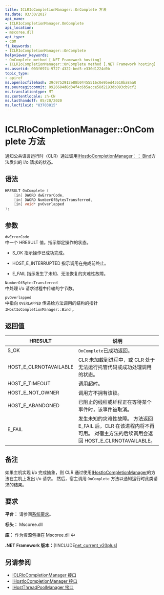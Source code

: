 ```yaml
---
title: ICLRIoCompletionManager::OnComplete 方法
ms.date: 03/30/2017
api_name:
- ICLRIoCompletionManager.OnComplete
api_location:
- mscoree.dll
api_type:
- COM
f1_keywords:
- ICLRIoCompletionManager::OnComplete
helpviewer_keywords:
- OnComplete method [.NET Framework hosting]
- ICLRIoCompletionManager::OnComplete method [.NET Framework hosting]
ms.assetid: 003f6974-9727-4322-bed5-e330d1224d0b
topic_type:
- apiref
ms.openlocfilehash: 39c9752912e88b04455516c0e9bed43610ba8aa0
ms.sourcegitcommit: 0926684d8d34f4c6b5acce58d2193db093cb9cf2
ms.translationtype: MT
ms.contentlocale: zh-CN
ms.lasthandoff: 05/20/2020
ms.locfileid: "83703815"
---
```

# <a name="iclriocompletionmanageroncomplete-method"></a>ICLRIoCompletionManager::OnComplete 方法
通知公共语言运行时（CLR）通过调用[IHostIoCompletionManager：： Bind](ihostiocompletionmanager-bind-method.md)方法发出的 i/o 请求的状态。  
  
## <a name="syntax"></a>语法  
  
```cpp  
HRESULT OnComplete (  
    [in] DWORD dwErrorCode,  
    [in] DWORD NumberOfBytesTransferred,  
    [in] void* pvOverlapped  
);  
```  
  
## <a name="parameters"></a>参数  
 `dwErrorCode`  
 中一个 HRESULT 值，指示绑定操作的状态。  
  
- S_OK 指示操作已成功完成。  
  
- HOST_E_INTERRUPTED 指示调用在完成前终止。  
  
- E_FAIL 指示发生了未知、无法恢复的灾难性故障。  
  
 `NumberOfBytesTransferred`  
 中处理 i/o 请求过程中传输的字节数。  
  
 `pvOverlapped`  
 中指向 `OVERLAPPED` 传递给方法调用的结构的指针 `IHostIoCompletionManager::Bind` 。  
  
## <a name="return-value"></a>返回值  
  
|HRESULT|说明|  
|-------------|-----------------|  
|S_OK|`OnComplete`已成功返回。|  
|HOST_E_CLRNOTAVAILABLE|CLR 未加载到进程中，或 CLR 处于无法运行托管代码或成功处理调用的状态。|  
|HOST_E_TIMEOUT|调用超时。|  
|HOST_E_NOT_OWNER|调用方不拥有该锁。|  
|HOST_E_ABANDONED|已阻止的线程或纤程正在等待某个事件时，该事件被取消。|  
|E_FAIL|发生未知的灾难性故障。 方法返回 E_FAIL 后，CLR 在该进程内将不再可用。 对宿主方法的后续调用会返回 HOST_E_CLRNOTAVAILABLE。|  
  
## <a name="remarks"></a>备注  
 如果主机实现 i/o 完成抽象，则 CLR 通过使用[IHostIoCompletionManager](ihostiocompletionmanager-interface.md)的方法在主机上发出 i/o 请求。 然后，宿主调用 `OnComplete` 方法以通知运行时此类请求的结果。  
  
## <a name="requirements"></a>要求  
 **平台：** 请参阅[系统要求](../../get-started/system-requirements.md)。  
  
 **标头：** Mscoree.dll  
  
 **库：** 作为资源包括在 Mscoree.dll 中  
  
 **.NET Framework 版本：**[!INCLUDE[net_current_v20plus](../../../../includes/net-current-v20plus-md.md)]  
  
## <a name="see-also"></a>另请参阅

- [ICLRIoCompletionManager 接口](iclriocompletionmanager-interface.md)
- [IHostIoCompletionManager 接口](ihostiocompletionmanager-interface.md)
- [IHostThreadPoolManager 接口](ihostthreadpoolmanager-interface.md)
